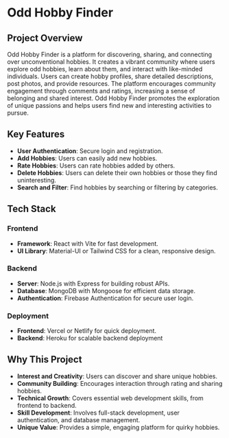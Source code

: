 # Odd Hobby Finder

## Project Overview
Odd Hobby Finder is a platform for discovering, sharing, and connecting over unconventional hobbies. It creates a vibrant community where users explore odd hobbies, learn about them, and interact with like-minded individuals. Users can create hobby profiles, share detailed descriptions, post photos, and provide resources. The platform encourages community engagement through comments and ratings, increasing a sense of belonging and shared interest. Odd Hobby Finder promotes the exploration of unique passions and helps users find new and interesting activities to pursue.

## Key Features
- **User Authentication**: Secure login and registration.
- **Add Hobbies**: Users can easily add new hobbies.
- **Rate Hobbies**: Users can rate hobbies added by others.
- **Delete Hobbies**: Users can delete their own hobbies or those they find uninteresting.
- **Search and Filter**: Find hobbies by searching or filtering by categories.

## Tech Stack

### Frontend
- **Framework**: React with Vite for fast development.
- **UI Library**: Material-UI or Tailwind CSS for a clean, responsive design.

### Backend
- **Server**: Node.js with Express for building robust APIs.
- **Database**: MongoDB with Mongoose for efficient data storage.
- **Authentication**: Firebase Authentication for secure user login.

### Deployment
- **Frontend**: Vercel or Netlify for quick deployment.
- **Backend**: Heroku for scalable backend deployment

## Why This Project
- **Interest and Creativity**: Users can discover and share unique hobbies.
- **Community Building**: Encourages interaction through rating and sharing hobbies.
- **Technical Growth**: Covers essential web development skills, from frontend to backend.
- **Skill Development**: Involves full-stack development, user authentication, and database management.
- **Unique Value**: Provides a simple, engaging platform for quirky hobbies.